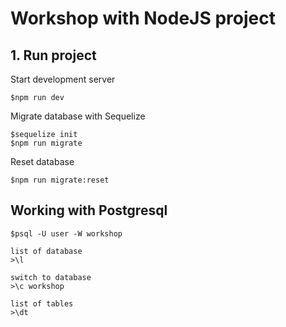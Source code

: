 # Workshop with NodeJS project

## 1. Run project

Start development server
```
$npm run dev
```

Migrate database with Sequelize
```
$sequelize init
$npm run migrate
```

Reset database
```
$npm run migrate:reset
```

## Working with Postgresql
```
$psql -U user -W workshop

list of database
>\l 

switch to database
>\c workshop

list of tables
>\dt
```